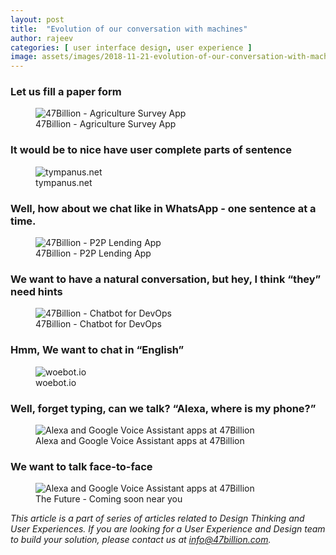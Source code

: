 ```yaml
---
layout: post
title:  "Evolution of our conversation with machines"
author: rajeev
categories: [ user interface design, user experience ]
image: assets/images/2018-11-21-evolution-of-our-conversation-with-machines-1.jpeg
---
```

### Let us fill a paper form

<figure>
  <img src="{{site.baseurl}}/assets/images/2018-11-21-evolution-of-our-conversation-with-machines-2.jpeg" alt="47Billion - Agriculture Survey App"/>
  <figcaption>47Billion - Agriculture Survey App</figcaption>
</figure>


### It would be to nice have user complete parts of sentence

<figure>
  <img src="{{site.baseurl}}/assets/images/2018-11-21-evolution-of-our-conversation-with-machines-3.jpeg" alt="tympanus.net"/>
  <figcaption>tympanus.net</figcaption>
</figure>


### Well, how about we chat like in WhatsApp - one sentence at a time.

<figure>
  <img src="{{site.baseurl}}/assets/images/2018-11-21-evolution-of-our-conversation-with-machines-4.jpeg" alt="47Billion - P2P Lending App"/>
  <figcaption>47Billion - P2P Lending App</figcaption>
</figure>


### We want to have a natural conversation, but hey, I think “they” need hints

<figure>
  <img src="{{site.baseurl}}/assets/images/2018-11-21-evolution-of-our-conversation-with-machines-5.jpeg" alt="47Billion - Chatbot for DevOps"/>
  <figcaption>47Billion - Chatbot for DevOps</figcaption>
</figure>


### Hmm, We want to chat in “English”

<figure>
  <img src="{{site.baseurl}}/assets/images/2018-11-21-evolution-of-our-conversation-with-machines-6.png" alt="woebot.io"/>
  <figcaption>woebot.io</figcaption>
</figure>


### Well, forget typing, can we talk? “Alexa, where is my phone?”

<figure>
  <img src="{{site.baseurl}}/assets/images/2018-11-21-evolution-of-our-conversation-with-machines-7.png" alt="Alexa and Google Voice Assistant apps at 47Billion"/>
  <figcaption>Alexa and Google Voice Assistant apps at 47Billion</figcaption>
</figure>


### We want to talk face-to-face

<figure>
  <img src="{{site.baseurl}}/assets/images/2018-11-21-evolution-of-our-conversation-with-machines-8.jpeg" alt="Alexa and Google Voice Assistant apps at 47Billion"/>
  <figcaption>The Future - Coming soon near you</figcaption>
</figure>


*This article is a part of series of articles related to Design Thinking and User Experiences. If you are looking for a User Experience and Design team to build your solution, please contact us at info@47billion.com.*
